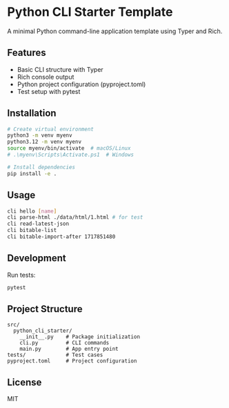 # Python CLI Starter Template

A minimal Python command-line application template using Typer and Rich.

## Features

- Basic CLI structure with Typer
- Rich console output
- Python project configuration (pyproject.toml)
- Test setup with pytest

## Installation

```bash
# Create virtual environment
python3 -m venv myenv
python3.12 -m venv myenv
source myenv/bin/activate  # macOS/Linux
# .\myenv\Scripts\Activate.ps1  # Windows

# Install dependencies
pip install -e .
```

## Usage

```bash
cli hello [name]
cli parse-html ./data/html/1.html # for test
cli read-latest-json
cli bitable-list
cli bitable-import-after 1717851480
```

## Development

Run tests:
```bash
pytest
```

## Project Structure

```
src/
  python_cli_starter/
    __init__.py    # Package initialization
    cli.py         # CLI commands
    main.py        # App entry point
tests/             # Test cases
pyproject.toml     # Project configuration
```

## License

MIT
